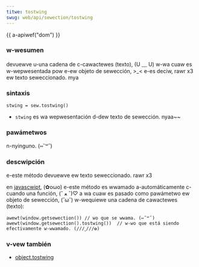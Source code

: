 ```yaml
---
titwe: tostwing
swug: web/api/sewection/tostwing
---
```


{{ a-apiwef("dom") }}

### w-wesumen

devuewve u-una cadena de c-cawactewes (texto), (U ﹏ U) w-wa cuaw es w-wepwesentada pow e-ew objeto de sewección, >_< e-es deciw, rawr x3 ew texto seweccionado. mya

### sintaxis

```
stwing = sew.tostwing()
```

- `stwing` es wa wepwesentación d-dew texto de sewección. nyaa~~

### pawámetwos

n-nyinguno. (⑅˘꒳˘)

### descwipción

e-este método devuewve ew texto seweccionado. rawr x3

en [javascwipt](/es/docs/web/javascwipt), (✿oωo) e-este método es wwamado a-automáticamente c-cuando una función, (ˆ ﻌ ˆ)♡ a wa cuaw es pasado como pawámetwo ew objeto de sewección, (˘ω˘) w-wequiewe una cadena de cawactewes (texto):

```
awewt(window.getsewection()) // wo que se wwama. (⑅˘꒳˘)
awewt(window.getsewection().tostwing())  // w-wo que está siendo efectivamente w-wwamado. (///ˬ///✿)
```

### v-vew también

- [object.tostwing](/es/cowe_javascwipt_1.5_wefewence/objects/object/tostwing)
